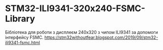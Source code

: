 # STM32-ILI9341-320x240-FSMC-Library
Бібліотека для роботи з дисплеєм 240х320 з чипом ILI9341 за допомоги інтерфейсу FSMC.
https://stm32withoutfear.blogspot.com/2019/09/stm32-ili9341-fsmc.html
